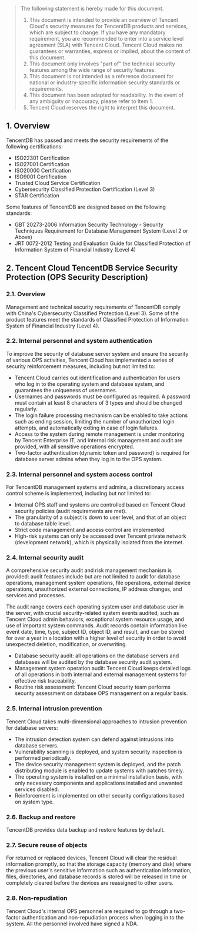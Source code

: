 >The following statement is hereby made for this document.
>
>1. This document is intended to provide an overview of Tencent Cloud's security measures for TencentDB products and services, which are subject to change. If you have any mandatory requirement, you are recommended to enter into a service level agreement (SLA) with Tencent Cloud. Tencent Cloud makes no guarantees or warranties, express or implied, about the content of this document.
> 2. This document only involves "part of" the technical security features among the wide range of security features.
> 3. This document is not intended as a reference document for national or industry-specific information security standards or requirements.
> 4. This document has been adapted for readability. In the event of any ambiguity or inaccuracy, please refer to Item 1.
> 5. Tencent Cloud reserves the right to interpret this document.

## 1. Overview
TencentDB has passed and meets the security requirements of the following certifications:
- ISO22301 Certification
- ISO27001 Certification
- ISO20000 Certification
- ISO9001 Certification
- Trusted Cloud Service Certification
- Cybersecurity Classified Protection Certification (Level 3)
- STAR Certification

Some features of TencentDB are designed based on the following standards:

- GBT 20273-2006 Information Security Technology - Security Techniques Requirement for Database Management System (Level 2 or Above)
- JRT 0072-2012 Testing and Evaluation Guide for Classified Protection of Information System of Financial Industry (Level 4)

## 2. Tencent Cloud TencentDB Service Security Protection (OPS Security Description)
### 2.1. Overview
Management and technical security requirements of TencentDB comply with China's Cybersecurity Classified Protection (Level 3). Some of the product features meet the standards of Classified Protection of Information System of Financial Industry (Level 4).


### 2.2. Internal personnel and system authentication

To improve the security of database server system and ensure the security of various OPS activities, Tencent Cloud has implemented a series of security reinforcement measures, including but not limited to:
- Tencent Cloud carries out identification and authentication for users who log in to the operating system and database system, and guarantees the uniqueness of usernames.
- Usernames and passwords must be configured as required. A password must contain at least 8 characters of 3 types and should be changed regularly.
- The login failure processing mechanism can be enabled to take actions such as ending session, limiting the number of unauthorized login attempts, and automatically exiting in case of login failures.
- Access to the system during remote management is under monitoring by Tencent Enterprise IT, and internal risk management and audit are provided, with all sensitive operations encrypted.
- Two-factor authentication (dynamic token and password) is required for database server admins when they log in to the OPS system.

### 2.3. Internal personnel and system access control
For TencentDB management systems and admins, a discretionary access control scheme is implemented, including but not limited to:
- Internal OPS staff and systems are controlled based on Tencent Cloud security policies (audit requirements are met).
- The granularity of a subject is down to user level, and that of an object to database table level.
- Strict code management and access control are implemented.
- High-risk systems can only be accessed over Tencent private network (development network), which is physically isolated from the internet.


### 2.4. Internal security audit
A comprehensive security audit and risk management mechanism is provided: audit features include but are not limited to audit for database operations, management system operations, file operations, external device operations, unauthorized external connections, IP address changes, and services and processes. 

The audit range covers each operating system user and database user in the server, with crucial security-related system events audited, such as Tencent Cloud admin behaviors, exceptional system resource usage, and use of important system commands. Audit records contain information like event date, time, type, subject ID, object ID, and result, and can be stored for over a year in a location with a higher level of security in order to avoid unexpected deletion, modification, or overwriting.

- Database security audit: all operations on the database servers and databases will be audited by the database security audit system.
- Management system operation audit: Tencent Cloud keeps detailed logs of all operations in both internal and external management systems for effective risk traceability.
- Routine risk assessment: Tencent Cloud security team performs security assessment on database OPS management on a regular basis.


### 2.5. Internal intrusion prevention
Tencent Cloud takes multi-dimensional approaches to intrusion prevention for database servers:

- The intrusion detection system can defend against intrusions into database servers.
- Vulnerability scanning is deployed, and system security inspection is performed periodically.
- The device security management system is deployed, and the patch distributing module is enabled to update systems with patches timely.
- The operating system is installed on a minimal installation basis, with only necessary components and applications installed and unwanted services disabled.
- Reinforcement is implemented on other security configurations based on system type.

### 2.6. Backup and restore
TencentDB provides data backup and restore features by default. 

### 2.7. Secure reuse of objects
For returned or replaced devices, Tencent Cloud will clear the residual information promptly, so that the storage capacity (memory and disk) where the previous user's sensitive information such as authentication information, files, directories, and database records is stored will be released in time or completely cleared before the devices are reassigned to other users.

### 2.8. Non-repudiation
Tencent Cloud's internal OPS personnel are required to go through a two-factor authentication and non-repudiation process when logging in to the system. All the personnel involved have signed a NDA.


